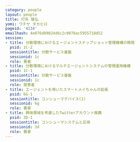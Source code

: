 ```yaml
---
category: people
layout: people
title: 打矢 隆弘
yomi: ウチヤ タカヒロ
pageid: '4134'
emailhash: 4e076d09024d6c2c9078ac5955718d52
session:
- title: 分散環境におけるエージェントスナップショット管理機構の開発
  psid: 1C-2
  sessiontitle: 分散サービス基盤
  sessionid: 1c
  role: 著者
- title: 分散環境におけるマルチエージェントシステムの管理運用機構
  psid: 1C-1
  sessiontitle: 分散サービス基盤
  sessionid: 1c
  role: 発表者
- title: エージェントを用いたスマートメイちゃんの拡張
  psid: 6G-1
  sessiontitle: コンシューマデバイス(1)
  sessionid: 6g
  role: 著者
- title: 興味領域を考慮したTwitterアカウント推薦
  psid: 3D-1
  sessiontitle: コンシューマシステムと応用
  sessionid: 3d
  role: 著者
---
```


